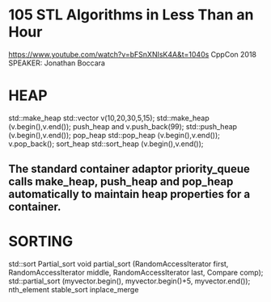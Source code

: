 # 105 STL Algorithms in Less Than an Hour
https://www.youtube.com/watch?v=bFSnXNIsK4A&t=1040s
CppCon 2018 SPEAKER: Jonathan Boccara

# HEAP
  std::make_heap
    std::vector<int> v(10,20,30,5,15);
    std::make_heap (v.begin(),v.end());
  push_heap and 
    v.push_back(99); 
    std::push_heap (v.begin(),v.end());
  pop_heap 
    std::pop_heap (v.begin(),v.end()); 
    v.pop_back();
sort_heap
  std::sort_heap (v.begin(),v.end());

  The standard container adaptor 
  priority_queue calls 
    make_heap, push_heap and pop_heap automatically to maintain heap properties for a container.
-----------------------------------------------------------------------------------------------------
# SORTING
std::sort
Partial_sort 
  void partial_sort (RandomAccessIterator first, RandomAccessIterator middle,
                     RandomAccessIterator last, Compare comp);
  std::partial_sort (myvector.begin(), myvector.begin()+5, myvector.end());
nth_element
stable_sort
inplace_merge






























